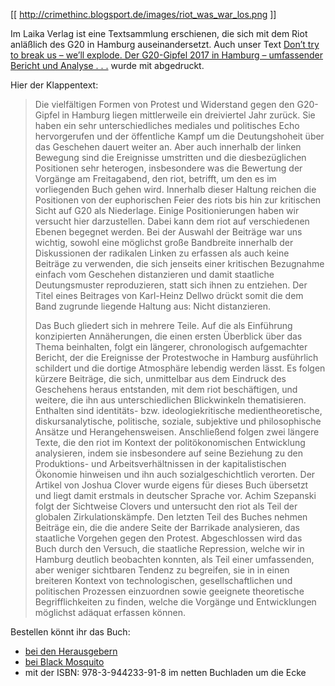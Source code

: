 [[ http://crimethinc.blogsport.de/images/riot_was_war_los.png ]]

Im Laika Verlag ist eine Textsammlung erschienen, die sich mit dem Riot anläßlich des G20 in Hamburg auseinandersetzt. Auch unser Text [Don’t try to break us – we’ll explode. Der G20-Gipfel 2017 in Hamburg – umfassender Bericht und Analyse . . .](/2017/10/24/dont-try-to-break-us-well-explode-der-g20-2017-in-hamburg-umfassender-bericht-und-analyse) wurde mit abgedruckt.

Hier der Klappentext:

> Die vielfältigen Formen von Protest und Widerstand gegen den G20-Gipfel in Hamburg liegen mittlerweile ein dreiviertel Jahr zurück. Sie haben ein sehr unterschiedliches mediales und politisches Echo hervorgerufen und der öffentliche Kampf um die Deutungshoheit über das Geschehen dauert weiter an. Aber auch innerhalb der linken Bewegung sind die Ereignisse umstritten und die diesbezüglichen Positionen sehr heterogen, insbesondere was die Bewertung der Vorgänge am Freitagabend, den riot, betrifft, um den es im vorliegenden Buch gehen wird. Innerhalb dieser Haltung reichen die Positionen von der euphorischen Feier des riots bis hin zur kritischen Sicht auf G20 als Niederlage. Einige Positionierungen haben wir versucht hier darzustellen. Dabei kann dem riot auf verschiedenen Ebenen begegnet werden. Bei der Auswahl der Beiträge war uns wichtig, sowohl eine möglichst große Bandbreite innerhalb der Diskussionen der radikalen Linken zu erfassen als auch keine Beiträge zu verwenden, die sich jenseits einer kritischen Bezugnahme einfach vom Geschehen distanzieren und damit staatliche Deutungsmuster reproduzieren, statt sich ihnen zu entziehen. Der Titel eines Beitrages von Karl-Heinz Dellwo drückt somit die dem Band zugrunde liegende Haltung aus: Nicht distanzieren.
>
> Das Buch gliedert sich in mehrere Teile. Auf die als Einführung konzipierten Annäherungen, die einen ersten Überblick über das Thema beinhalten, folgt ein längerer, chronologisch aufgemachter Bericht, der die Ereignisse der Protestwoche in Hamburg ausführlich schildert und die dortige Atmosphäre lebendig werden lässt. Es folgen kürzere Beiträge, die sich, unmittelbar aus dem Eindruck des Geschehens heraus entstanden, mit dem riot beschäftigen, und weitere, die ihn aus unterschiedlichen Blickwinkeln thematisieren. Enthalten sind identitäts- bzw. ideologiekritische medientheoretische, diskursanalytische, politische, soziale, subjektive und philosophische Ansätze und Herangehensweisen. Anschließend folgen zwei längere Texte, die den riot im Kontext der politökonomischen Entwicklung analysieren, indem sie insbesondere auf seine Beziehung zu den Produktions- und Arbeitsverhältnissen in der kapitalistischen Ökonomie hinweisen und ihn auch sozialgeschichtlich verorten. Der Artikel von Joshua Clover wurde eigens für dieses Buch übersetzt und liegt damit erstmals in deutscher Sprache vor. Achim Szepanski folgt der Sichtweise Clovers und untersucht den riot als Teil der globalen Zirkulationskämpfe. Den letzten Teil des Buches nehmen Beiträge ein, die die andere Seite der Barrikade analysieren, das staatliche Vorgehen gegen den Protest. Abgeschlossen wird das Buch durch den Versuch, die staatliche Repression, welche wir in Hamburg deutlich beobachten konnten, als Teil einer umfassenden, aber weniger sichtbaren Tendenz zu begreifen, sie in in einen breiteren Kontext von technologischen, gesellschaftlichen und politischen Prozessen einzuordnen sowie geeignete theoretische Begrifflichkeiten zu finden, welche die Vorgänge und Entwicklungen möglichst adäquat erfassen können.

Bestellen könnt ihr das Buch:

- [bei den Herausgebern](https://force-inc.org/p/riot-theorie-und-praxis-der-kollektiven-aktion-was-war-da-los-in-hamburg)
- [bei Black Mosquito](https://black-mosquito.org/riot-was-war-da-los-in-hamburg-theorie-und-praxis-der-kollektiven-aktion.html)
- mit der ISBN: 978-3-944233-91-8 im netten Buchladen um die Ecke
